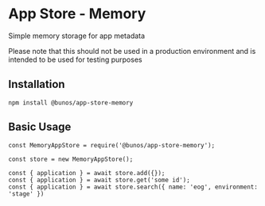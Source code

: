 # App Store - Memory

Simple memory storage for app metadata

Please note that this should not be used in a production environment and is
intended to be used for testing purposes

## Installation

```
npm install @bunos/app-store-memory
```

## Basic Usage

```
const MemoryAppStore = require('@bunos/app-store-memory');

const store = new MemoryAppStore();

const { application } = await store.add({});
const { application } = await store.get('some id');
const { application } = await store.search({ name: 'eog', environment: 'stage' })
```
